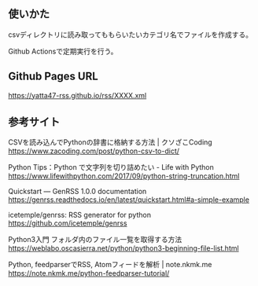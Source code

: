 ## 使いかた

csvディレクトリに読み取ってももらいたいカテゴリ名でファイルを作成する。

Github Actionsで定期実行を行う。

## Github Pages URL

<https://yatta47-rss.github.io/rss/XXXX.xml>

## 参考サイト

CSVを読み込んでPythonの辞書に格納する方法 | クソざこCoding  
<https://www.zacoding.com/post/python-csv-to-dict/>

Python Tips：Python で文字列を切り詰めたい - Life with Python  
<https://www.lifewithpython.com/2017/09/python-string-truncation.html>

Quickstart — GenRSS 1.0.0 documentation  
<https://genrss.readthedocs.io/en/latest/quickstart.html#a-simple-example>

icetemple/genrss: RSS generator for python  
<https://github.com/icetemple/genrss>

Python3入門 フォルダ内のファイル一覧を取得する方法  
<https://weblabo.oscasierra.net/python/python3-beginning-file-list.html>

Python, feedparserでRSS, Atomフィードを解析 | note.nkmk.me  
https://note.nkmk.me/python-feedparser-tutorial/